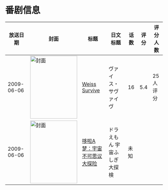 # 番剧信息

|放送日期|封面|标题|日文标题|话数|评分|评分人数|
|---|---|---|---|---|---|---|
|2009-06-06|<img src="https://lain.bgm.tv/pic/cover/c/b8/a2/74932_77WiI.jpg" alt="封面" style="width:150px;height:200px;object-fit:cover;">|[Weiss Survive](https://bangumi.tv/subject/74932)|ヴァイス・サヴァイヴ|16|5.4|25人评分|
|2009-06-06|<img src="https://lain.bgm.tv/pic/cover/c/03/3b/495441_FcWwB.jpg" alt="封面" style="width:150px;height:200px;object-fit:cover;">|[哆啦A梦：宇宙不可思议大探险](https://bangumi.tv/subject/495441)|ドラえもん 宇宙ふしぎ大探検|未知|||
